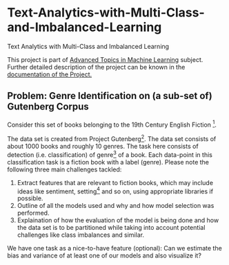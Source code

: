 
# Text-Analytics-with-Multi-Class-and-Imbalanced-Learning
Text Analytics with Multi-Class and Imbalanced Learning

This project is part of [Advanced Topics in Machine Learning](http://www.dke.ovgu.de/findke/en/Studies/Courses/Summer+Term+2020/Advanced+Topics+in+Machine+Learning-p-1228.html) subject. Further detailed description of the project can be known in the [documentation of the Project.](https://github.com/JalajVora/Text-Analytics-with-Multi-Class-and-Imbalanced-Learning/blob/master/docs/ATiML_Project_Paper.pdf)

## Problem: Genre Identification on (a sub-set of) Gutenberg Corpus
Consider this set of books belonging to the 19th Century English Fiction [<sup>1</sup>](http://dke.ovgu.de/findke/en/Research/Data+Sets-p-1140.html).

The data set is created from Project Gutenberg[<sup>2</sup>](https://www.gutenberg.org). The data set consists of about 1000 books and roughly 10 genres. The task here consists of detection (i.e. classification) of genre[<sup>3</sup>](https://en.wikipedia.org/wiki/Genre) of a book. Each data-point in this classification task is a fiction book with a label (genre). Please note the following three main challenges tackled:

1. Extract features that are relevant to fiction books, which may include ideas like sentiment, setting[<sup>4</sup>](https://web.csulb.edu/~yamadaty/EleFic.html) and so on, using appropriate libraries if possible. 
2. Outline of all the models used and why and how model selection was performed.
3. Explaination of how the evaluation of the model is being done and how the data set is to be partitioned while taking into account potential challenges like class imbalances and similar.


We have one task as a nice-to-have feature (optional): Can we estimate the bias and variance of at least one of our models and also visualize it?
